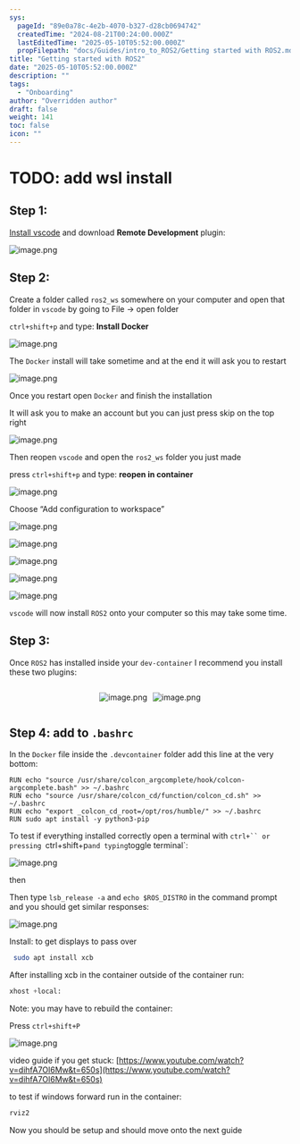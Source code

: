 ```yaml
---
sys:
  pageId: "89e0a78c-4e2b-4070-b327-d28cb0694742"
  createdTime: "2024-08-21T00:24:00.000Z"
  lastEditedTime: "2025-05-10T05:52:00.000Z"
  propFilepath: "docs/Guides/intro_to_ROS2/Getting started with ROS2.md"
title: "Getting started with ROS2"
date: "2025-05-10T05:52:00.000Z"
description: ""
tags:
  - "Onboarding"
author: "Overridden author"
draft: false
weight: 141
toc: false
icon: ""
---
```


# TODO: add wsl install

## Step 1:

[Install vscode](https://code.visualstudio.com/download) and download **Remote Development** plugin:

![image.png](https://prod-files-secure.s3.us-west-2.amazonaws.com/d518164a-d88e-44d1-a4ee-3adb3bd8bce0/efb52993-1881-4a40-b95e-6f020334f022/image.png?X-Amz-Algorithm=AWS4-HMAC-SHA256&X-Amz-Content-Sha256=UNSIGNED-PAYLOAD&X-Amz-Credential=ASIAZI2LB466YLDF5DTX%2F20250525%2Fus-west-2%2Fs3%2Faws4_request&X-Amz-Date=20250525T160855Z&X-Amz-Expires=3600&X-Amz-Security-Token=IQoJb3JpZ2luX2VjEGgaCXVzLXdlc3QtMiJHMEUCIQCUcCKezoHga37x5zeKpaDer1EKHPk7E%2FxaspnRhHBObgIgBEaG%2FTWtK8QLNFMEb%2BPY3WFzqKH1a89knImc7km%2Byo0q%2FwMIMRAAGgw2Mzc0MjMxODM4MDUiDMImF95WjHPEmIH%2BLircA3Wm%2BYKBlcCc%2FTVfVRxLI6HEpvLQUZTxz8x0Gb0ZLmYHzVnKmNbY4PSEV%2F5N01Myw7Z%2BoZfPr3%2FfG7HajdpEFxUprpIDFPrP9wvI3d2AALoX9fOG0Fl06zX99AK2%2BCkpvqWLJMDF%2BOa2Acsl6c48edXFBBOQc2Kmn3JW09pg%2FYnTtGAXTIrf7cSuhxtMvBFt9duaKLZiEXUSv8vEpyy8fJwHcJQMRGTNFvRiWvYBPmtCrY8IcldxCPijiF3sNrETdzgpFCbTK89kpfnCMkewTpG3tny179Qz%2B%2FH73kWvWATD5NdTyNP3LKCWdeJEijIwwPzuHkCBOwXf8S39agRblm1XZ%2FqVO2xF2u3W7y1vnsN0gpNA%2F3rUlI5WrFxAho%2BsUZwhLyQ6Ufns3plgiSA1b87k4EOt1L9Lb0Bw%2FgPgDyy45airCPXWsLuFhOdpTMPbn3gDDZN2CUBxntTpMFYNmLw4eh66NXEgyjhpYsePD7jioccCaxpLYkguS3TCVQi79cnqYqAzKIzn%2FU9wuPSkTehp70vAnxfG7DcubbaVd%2Fnk7N2qh%2B7d0gx%2F4o5Y3yz7PX%2Flbtyd60JIqSp1%2BL94tPF9h7Z%2Bga%2FHpu4U9cn%2BmWpKj1qLEGrcFBaQbifgMKr%2FzMEGOqUBFm%2FkZO5%2BaJCV8NCuL5iVqz4CP%2BSgVacsDNcCyTum4f2nvdGaGcVm%2BX6TKIeLGSJOLEgIwfhskgOtob0xxv2cGsg8pZfuVx48mOoNbB6Y7nLt7gyYF0KOiGEU%2B1O2%2B8vqYazRrTGGOfKloXn2aHuIgbu%2FRvtu6nMBfvF6rMmR8xnicObbIo%2F9N93kh00CJAvmVD7duq6HY3uZ1S6x3pkknaWpy6G0&X-Amz-Signature=e6a3e2946a02e83f6ebfa24a9871612667a8b023e5cb7514541827ef9118b253&X-Amz-SignedHeaders=host&x-id=GetObject)

## Step 2:

Create a folder called `ros2_ws` somewhere on your computer and open that folder in `vscode` by going to File → open folder 

`ctrl+shift+p` and type: **Install Docker**

![image.png](https://prod-files-secure.s3.us-west-2.amazonaws.com/d518164a-d88e-44d1-a4ee-3adb3bd8bce0/2269dc0e-1cd5-47ff-bceb-c04ad9b2eab0/image.png?X-Amz-Algorithm=AWS4-HMAC-SHA256&X-Amz-Content-Sha256=UNSIGNED-PAYLOAD&X-Amz-Credential=ASIAZI2LB466YLDF5DTX%2F20250525%2Fus-west-2%2Fs3%2Faws4_request&X-Amz-Date=20250525T160855Z&X-Amz-Expires=3600&X-Amz-Security-Token=IQoJb3JpZ2luX2VjEGgaCXVzLXdlc3QtMiJHMEUCIQCUcCKezoHga37x5zeKpaDer1EKHPk7E%2FxaspnRhHBObgIgBEaG%2FTWtK8QLNFMEb%2BPY3WFzqKH1a89knImc7km%2Byo0q%2FwMIMRAAGgw2Mzc0MjMxODM4MDUiDMImF95WjHPEmIH%2BLircA3Wm%2BYKBlcCc%2FTVfVRxLI6HEpvLQUZTxz8x0Gb0ZLmYHzVnKmNbY4PSEV%2F5N01Myw7Z%2BoZfPr3%2FfG7HajdpEFxUprpIDFPrP9wvI3d2AALoX9fOG0Fl06zX99AK2%2BCkpvqWLJMDF%2BOa2Acsl6c48edXFBBOQc2Kmn3JW09pg%2FYnTtGAXTIrf7cSuhxtMvBFt9duaKLZiEXUSv8vEpyy8fJwHcJQMRGTNFvRiWvYBPmtCrY8IcldxCPijiF3sNrETdzgpFCbTK89kpfnCMkewTpG3tny179Qz%2B%2FH73kWvWATD5NdTyNP3LKCWdeJEijIwwPzuHkCBOwXf8S39agRblm1XZ%2FqVO2xF2u3W7y1vnsN0gpNA%2F3rUlI5WrFxAho%2BsUZwhLyQ6Ufns3plgiSA1b87k4EOt1L9Lb0Bw%2FgPgDyy45airCPXWsLuFhOdpTMPbn3gDDZN2CUBxntTpMFYNmLw4eh66NXEgyjhpYsePD7jioccCaxpLYkguS3TCVQi79cnqYqAzKIzn%2FU9wuPSkTehp70vAnxfG7DcubbaVd%2Fnk7N2qh%2B7d0gx%2F4o5Y3yz7PX%2Flbtyd60JIqSp1%2BL94tPF9h7Z%2Bga%2FHpu4U9cn%2BmWpKj1qLEGrcFBaQbifgMKr%2FzMEGOqUBFm%2FkZO5%2BaJCV8NCuL5iVqz4CP%2BSgVacsDNcCyTum4f2nvdGaGcVm%2BX6TKIeLGSJOLEgIwfhskgOtob0xxv2cGsg8pZfuVx48mOoNbB6Y7nLt7gyYF0KOiGEU%2B1O2%2B8vqYazRrTGGOfKloXn2aHuIgbu%2FRvtu6nMBfvF6rMmR8xnicObbIo%2F9N93kh00CJAvmVD7duq6HY3uZ1S6x3pkknaWpy6G0&X-Amz-Signature=2d20dda9f499224f8ed00e1033c475f3343e430f41dce74503d11ee534b41da3&X-Amz-SignedHeaders=host&x-id=GetObject)

The `Docker` install will take sometime and at the end it will ask you to restart

![image.png](https://prod-files-secure.s3.us-west-2.amazonaws.com/d518164a-d88e-44d1-a4ee-3adb3bd8bce0/ed233f78-be33-4b1f-b89c-9c346c0e961e/image.png?X-Amz-Algorithm=AWS4-HMAC-SHA256&X-Amz-Content-Sha256=UNSIGNED-PAYLOAD&X-Amz-Credential=ASIAZI2LB466YLDF5DTX%2F20250525%2Fus-west-2%2Fs3%2Faws4_request&X-Amz-Date=20250525T160855Z&X-Amz-Expires=3600&X-Amz-Security-Token=IQoJb3JpZ2luX2VjEGgaCXVzLXdlc3QtMiJHMEUCIQCUcCKezoHga37x5zeKpaDer1EKHPk7E%2FxaspnRhHBObgIgBEaG%2FTWtK8QLNFMEb%2BPY3WFzqKH1a89knImc7km%2Byo0q%2FwMIMRAAGgw2Mzc0MjMxODM4MDUiDMImF95WjHPEmIH%2BLircA3Wm%2BYKBlcCc%2FTVfVRxLI6HEpvLQUZTxz8x0Gb0ZLmYHzVnKmNbY4PSEV%2F5N01Myw7Z%2BoZfPr3%2FfG7HajdpEFxUprpIDFPrP9wvI3d2AALoX9fOG0Fl06zX99AK2%2BCkpvqWLJMDF%2BOa2Acsl6c48edXFBBOQc2Kmn3JW09pg%2FYnTtGAXTIrf7cSuhxtMvBFt9duaKLZiEXUSv8vEpyy8fJwHcJQMRGTNFvRiWvYBPmtCrY8IcldxCPijiF3sNrETdzgpFCbTK89kpfnCMkewTpG3tny179Qz%2B%2FH73kWvWATD5NdTyNP3LKCWdeJEijIwwPzuHkCBOwXf8S39agRblm1XZ%2FqVO2xF2u3W7y1vnsN0gpNA%2F3rUlI5WrFxAho%2BsUZwhLyQ6Ufns3plgiSA1b87k4EOt1L9Lb0Bw%2FgPgDyy45airCPXWsLuFhOdpTMPbn3gDDZN2CUBxntTpMFYNmLw4eh66NXEgyjhpYsePD7jioccCaxpLYkguS3TCVQi79cnqYqAzKIzn%2FU9wuPSkTehp70vAnxfG7DcubbaVd%2Fnk7N2qh%2B7d0gx%2F4o5Y3yz7PX%2Flbtyd60JIqSp1%2BL94tPF9h7Z%2Bga%2FHpu4U9cn%2BmWpKj1qLEGrcFBaQbifgMKr%2FzMEGOqUBFm%2FkZO5%2BaJCV8NCuL5iVqz4CP%2BSgVacsDNcCyTum4f2nvdGaGcVm%2BX6TKIeLGSJOLEgIwfhskgOtob0xxv2cGsg8pZfuVx48mOoNbB6Y7nLt7gyYF0KOiGEU%2B1O2%2B8vqYazRrTGGOfKloXn2aHuIgbu%2FRvtu6nMBfvF6rMmR8xnicObbIo%2F9N93kh00CJAvmVD7duq6HY3uZ1S6x3pkknaWpy6G0&X-Amz-Signature=02511793c5ecf2eaf8df2910aeea0c2d5ccb36c1a4e5c1dfd047d9ab305d81c7&X-Amz-SignedHeaders=host&x-id=GetObject)

Once you restart open `Docker` and finish the installation

It will ask you to make an account but you can just press skip on the top right

![image.png](https://prod-files-secure.s3.us-west-2.amazonaws.com/d518164a-d88e-44d1-a4ee-3adb3bd8bce0/21010ad9-1659-4fd9-9f59-9932a09b2a3d/image.png?X-Amz-Algorithm=AWS4-HMAC-SHA256&X-Amz-Content-Sha256=UNSIGNED-PAYLOAD&X-Amz-Credential=ASIAZI2LB466YLDF5DTX%2F20250525%2Fus-west-2%2Fs3%2Faws4_request&X-Amz-Date=20250525T160855Z&X-Amz-Expires=3600&X-Amz-Security-Token=IQoJb3JpZ2luX2VjEGgaCXVzLXdlc3QtMiJHMEUCIQCUcCKezoHga37x5zeKpaDer1EKHPk7E%2FxaspnRhHBObgIgBEaG%2FTWtK8QLNFMEb%2BPY3WFzqKH1a89knImc7km%2Byo0q%2FwMIMRAAGgw2Mzc0MjMxODM4MDUiDMImF95WjHPEmIH%2BLircA3Wm%2BYKBlcCc%2FTVfVRxLI6HEpvLQUZTxz8x0Gb0ZLmYHzVnKmNbY4PSEV%2F5N01Myw7Z%2BoZfPr3%2FfG7HajdpEFxUprpIDFPrP9wvI3d2AALoX9fOG0Fl06zX99AK2%2BCkpvqWLJMDF%2BOa2Acsl6c48edXFBBOQc2Kmn3JW09pg%2FYnTtGAXTIrf7cSuhxtMvBFt9duaKLZiEXUSv8vEpyy8fJwHcJQMRGTNFvRiWvYBPmtCrY8IcldxCPijiF3sNrETdzgpFCbTK89kpfnCMkewTpG3tny179Qz%2B%2FH73kWvWATD5NdTyNP3LKCWdeJEijIwwPzuHkCBOwXf8S39agRblm1XZ%2FqVO2xF2u3W7y1vnsN0gpNA%2F3rUlI5WrFxAho%2BsUZwhLyQ6Ufns3plgiSA1b87k4EOt1L9Lb0Bw%2FgPgDyy45airCPXWsLuFhOdpTMPbn3gDDZN2CUBxntTpMFYNmLw4eh66NXEgyjhpYsePD7jioccCaxpLYkguS3TCVQi79cnqYqAzKIzn%2FU9wuPSkTehp70vAnxfG7DcubbaVd%2Fnk7N2qh%2B7d0gx%2F4o5Y3yz7PX%2Flbtyd60JIqSp1%2BL94tPF9h7Z%2Bga%2FHpu4U9cn%2BmWpKj1qLEGrcFBaQbifgMKr%2FzMEGOqUBFm%2FkZO5%2BaJCV8NCuL5iVqz4CP%2BSgVacsDNcCyTum4f2nvdGaGcVm%2BX6TKIeLGSJOLEgIwfhskgOtob0xxv2cGsg8pZfuVx48mOoNbB6Y7nLt7gyYF0KOiGEU%2B1O2%2B8vqYazRrTGGOfKloXn2aHuIgbu%2FRvtu6nMBfvF6rMmR8xnicObbIo%2F9N93kh00CJAvmVD7duq6HY3uZ1S6x3pkknaWpy6G0&X-Amz-Signature=70e018fba41e4a45a4580f46d44220ca5d43c99a7b11212e5d4787e301bb0c61&X-Amz-SignedHeaders=host&x-id=GetObject)

Then reopen `vscode` and open the `ros2_ws` folder you just made

press `ctrl+shift+p` and type: **reopen in container**

![image.png](https://prod-files-secure.s3.us-west-2.amazonaws.com/d518164a-d88e-44d1-a4ee-3adb3bd8bce0/4e93b8c2-41ad-488c-8095-c74205196118/image.png?X-Amz-Algorithm=AWS4-HMAC-SHA256&X-Amz-Content-Sha256=UNSIGNED-PAYLOAD&X-Amz-Credential=ASIAZI2LB466YLDF5DTX%2F20250525%2Fus-west-2%2Fs3%2Faws4_request&X-Amz-Date=20250525T160855Z&X-Amz-Expires=3600&X-Amz-Security-Token=IQoJb3JpZ2luX2VjEGgaCXVzLXdlc3QtMiJHMEUCIQCUcCKezoHga37x5zeKpaDer1EKHPk7E%2FxaspnRhHBObgIgBEaG%2FTWtK8QLNFMEb%2BPY3WFzqKH1a89knImc7km%2Byo0q%2FwMIMRAAGgw2Mzc0MjMxODM4MDUiDMImF95WjHPEmIH%2BLircA3Wm%2BYKBlcCc%2FTVfVRxLI6HEpvLQUZTxz8x0Gb0ZLmYHzVnKmNbY4PSEV%2F5N01Myw7Z%2BoZfPr3%2FfG7HajdpEFxUprpIDFPrP9wvI3d2AALoX9fOG0Fl06zX99AK2%2BCkpvqWLJMDF%2BOa2Acsl6c48edXFBBOQc2Kmn3JW09pg%2FYnTtGAXTIrf7cSuhxtMvBFt9duaKLZiEXUSv8vEpyy8fJwHcJQMRGTNFvRiWvYBPmtCrY8IcldxCPijiF3sNrETdzgpFCbTK89kpfnCMkewTpG3tny179Qz%2B%2FH73kWvWATD5NdTyNP3LKCWdeJEijIwwPzuHkCBOwXf8S39agRblm1XZ%2FqVO2xF2u3W7y1vnsN0gpNA%2F3rUlI5WrFxAho%2BsUZwhLyQ6Ufns3plgiSA1b87k4EOt1L9Lb0Bw%2FgPgDyy45airCPXWsLuFhOdpTMPbn3gDDZN2CUBxntTpMFYNmLw4eh66NXEgyjhpYsePD7jioccCaxpLYkguS3TCVQi79cnqYqAzKIzn%2FU9wuPSkTehp70vAnxfG7DcubbaVd%2Fnk7N2qh%2B7d0gx%2F4o5Y3yz7PX%2Flbtyd60JIqSp1%2BL94tPF9h7Z%2Bga%2FHpu4U9cn%2BmWpKj1qLEGrcFBaQbifgMKr%2FzMEGOqUBFm%2FkZO5%2BaJCV8NCuL5iVqz4CP%2BSgVacsDNcCyTum4f2nvdGaGcVm%2BX6TKIeLGSJOLEgIwfhskgOtob0xxv2cGsg8pZfuVx48mOoNbB6Y7nLt7gyYF0KOiGEU%2B1O2%2B8vqYazRrTGGOfKloXn2aHuIgbu%2FRvtu6nMBfvF6rMmR8xnicObbIo%2F9N93kh00CJAvmVD7duq6HY3uZ1S6x3pkknaWpy6G0&X-Amz-Signature=cb198e80c831414d5f92b1e336d19296da14cb1631ee72531254f82ba7151d12&X-Amz-SignedHeaders=host&x-id=GetObject)

Choose “Add configuration to workspace”

![image.png](https://prod-files-secure.s3.us-west-2.amazonaws.com/d518164a-d88e-44d1-a4ee-3adb3bd8bce0/9560b282-5060-4989-ba37-97e7b2c22476/image.png?X-Amz-Algorithm=AWS4-HMAC-SHA256&X-Amz-Content-Sha256=UNSIGNED-PAYLOAD&X-Amz-Credential=ASIAZI2LB466YLDF5DTX%2F20250525%2Fus-west-2%2Fs3%2Faws4_request&X-Amz-Date=20250525T160855Z&X-Amz-Expires=3600&X-Amz-Security-Token=IQoJb3JpZ2luX2VjEGgaCXVzLXdlc3QtMiJHMEUCIQCUcCKezoHga37x5zeKpaDer1EKHPk7E%2FxaspnRhHBObgIgBEaG%2FTWtK8QLNFMEb%2BPY3WFzqKH1a89knImc7km%2Byo0q%2FwMIMRAAGgw2Mzc0MjMxODM4MDUiDMImF95WjHPEmIH%2BLircA3Wm%2BYKBlcCc%2FTVfVRxLI6HEpvLQUZTxz8x0Gb0ZLmYHzVnKmNbY4PSEV%2F5N01Myw7Z%2BoZfPr3%2FfG7HajdpEFxUprpIDFPrP9wvI3d2AALoX9fOG0Fl06zX99AK2%2BCkpvqWLJMDF%2BOa2Acsl6c48edXFBBOQc2Kmn3JW09pg%2FYnTtGAXTIrf7cSuhxtMvBFt9duaKLZiEXUSv8vEpyy8fJwHcJQMRGTNFvRiWvYBPmtCrY8IcldxCPijiF3sNrETdzgpFCbTK89kpfnCMkewTpG3tny179Qz%2B%2FH73kWvWATD5NdTyNP3LKCWdeJEijIwwPzuHkCBOwXf8S39agRblm1XZ%2FqVO2xF2u3W7y1vnsN0gpNA%2F3rUlI5WrFxAho%2BsUZwhLyQ6Ufns3plgiSA1b87k4EOt1L9Lb0Bw%2FgPgDyy45airCPXWsLuFhOdpTMPbn3gDDZN2CUBxntTpMFYNmLw4eh66NXEgyjhpYsePD7jioccCaxpLYkguS3TCVQi79cnqYqAzKIzn%2FU9wuPSkTehp70vAnxfG7DcubbaVd%2Fnk7N2qh%2B7d0gx%2F4o5Y3yz7PX%2Flbtyd60JIqSp1%2BL94tPF9h7Z%2Bga%2FHpu4U9cn%2BmWpKj1qLEGrcFBaQbifgMKr%2FzMEGOqUBFm%2FkZO5%2BaJCV8NCuL5iVqz4CP%2BSgVacsDNcCyTum4f2nvdGaGcVm%2BX6TKIeLGSJOLEgIwfhskgOtob0xxv2cGsg8pZfuVx48mOoNbB6Y7nLt7gyYF0KOiGEU%2B1O2%2B8vqYazRrTGGOfKloXn2aHuIgbu%2FRvtu6nMBfvF6rMmR8xnicObbIo%2F9N93kh00CJAvmVD7duq6HY3uZ1S6x3pkknaWpy6G0&X-Amz-Signature=a264f49d61077c1f4a396bef2ad5b32d7a801c7378921582b504a8f6d1a6588c&X-Amz-SignedHeaders=host&x-id=GetObject)

![image.png](https://prod-files-secure.s3.us-west-2.amazonaws.com/d518164a-d88e-44d1-a4ee-3adb3bd8bce0/2ee63f81-886b-48e8-a553-dc6e5eac99e4/image.png?X-Amz-Algorithm=AWS4-HMAC-SHA256&X-Amz-Content-Sha256=UNSIGNED-PAYLOAD&X-Amz-Credential=ASIAZI2LB466YLDF5DTX%2F20250525%2Fus-west-2%2Fs3%2Faws4_request&X-Amz-Date=20250525T160855Z&X-Amz-Expires=3600&X-Amz-Security-Token=IQoJb3JpZ2luX2VjEGgaCXVzLXdlc3QtMiJHMEUCIQCUcCKezoHga37x5zeKpaDer1EKHPk7E%2FxaspnRhHBObgIgBEaG%2FTWtK8QLNFMEb%2BPY3WFzqKH1a89knImc7km%2Byo0q%2FwMIMRAAGgw2Mzc0MjMxODM4MDUiDMImF95WjHPEmIH%2BLircA3Wm%2BYKBlcCc%2FTVfVRxLI6HEpvLQUZTxz8x0Gb0ZLmYHzVnKmNbY4PSEV%2F5N01Myw7Z%2BoZfPr3%2FfG7HajdpEFxUprpIDFPrP9wvI3d2AALoX9fOG0Fl06zX99AK2%2BCkpvqWLJMDF%2BOa2Acsl6c48edXFBBOQc2Kmn3JW09pg%2FYnTtGAXTIrf7cSuhxtMvBFt9duaKLZiEXUSv8vEpyy8fJwHcJQMRGTNFvRiWvYBPmtCrY8IcldxCPijiF3sNrETdzgpFCbTK89kpfnCMkewTpG3tny179Qz%2B%2FH73kWvWATD5NdTyNP3LKCWdeJEijIwwPzuHkCBOwXf8S39agRblm1XZ%2FqVO2xF2u3W7y1vnsN0gpNA%2F3rUlI5WrFxAho%2BsUZwhLyQ6Ufns3plgiSA1b87k4EOt1L9Lb0Bw%2FgPgDyy45airCPXWsLuFhOdpTMPbn3gDDZN2CUBxntTpMFYNmLw4eh66NXEgyjhpYsePD7jioccCaxpLYkguS3TCVQi79cnqYqAzKIzn%2FU9wuPSkTehp70vAnxfG7DcubbaVd%2Fnk7N2qh%2B7d0gx%2F4o5Y3yz7PX%2Flbtyd60JIqSp1%2BL94tPF9h7Z%2Bga%2FHpu4U9cn%2BmWpKj1qLEGrcFBaQbifgMKr%2FzMEGOqUBFm%2FkZO5%2BaJCV8NCuL5iVqz4CP%2BSgVacsDNcCyTum4f2nvdGaGcVm%2BX6TKIeLGSJOLEgIwfhskgOtob0xxv2cGsg8pZfuVx48mOoNbB6Y7nLt7gyYF0KOiGEU%2B1O2%2B8vqYazRrTGGOfKloXn2aHuIgbu%2FRvtu6nMBfvF6rMmR8xnicObbIo%2F9N93kh00CJAvmVD7duq6HY3uZ1S6x3pkknaWpy6G0&X-Amz-Signature=bcfd6b8dfd9eb3a3986849355d172c3f7ca010f18dd1edf348e726b2e1fdaf68&X-Amz-SignedHeaders=host&x-id=GetObject)

![image.png](https://prod-files-secure.s3.us-west-2.amazonaws.com/d518164a-d88e-44d1-a4ee-3adb3bd8bce0/ae1580b2-b048-407e-aed9-b584224a7a04/image.png?X-Amz-Algorithm=AWS4-HMAC-SHA256&X-Amz-Content-Sha256=UNSIGNED-PAYLOAD&X-Amz-Credential=ASIAZI2LB466YLDF5DTX%2F20250525%2Fus-west-2%2Fs3%2Faws4_request&X-Amz-Date=20250525T160855Z&X-Amz-Expires=3600&X-Amz-Security-Token=IQoJb3JpZ2luX2VjEGgaCXVzLXdlc3QtMiJHMEUCIQCUcCKezoHga37x5zeKpaDer1EKHPk7E%2FxaspnRhHBObgIgBEaG%2FTWtK8QLNFMEb%2BPY3WFzqKH1a89knImc7km%2Byo0q%2FwMIMRAAGgw2Mzc0MjMxODM4MDUiDMImF95WjHPEmIH%2BLircA3Wm%2BYKBlcCc%2FTVfVRxLI6HEpvLQUZTxz8x0Gb0ZLmYHzVnKmNbY4PSEV%2F5N01Myw7Z%2BoZfPr3%2FfG7HajdpEFxUprpIDFPrP9wvI3d2AALoX9fOG0Fl06zX99AK2%2BCkpvqWLJMDF%2BOa2Acsl6c48edXFBBOQc2Kmn3JW09pg%2FYnTtGAXTIrf7cSuhxtMvBFt9duaKLZiEXUSv8vEpyy8fJwHcJQMRGTNFvRiWvYBPmtCrY8IcldxCPijiF3sNrETdzgpFCbTK89kpfnCMkewTpG3tny179Qz%2B%2FH73kWvWATD5NdTyNP3LKCWdeJEijIwwPzuHkCBOwXf8S39agRblm1XZ%2FqVO2xF2u3W7y1vnsN0gpNA%2F3rUlI5WrFxAho%2BsUZwhLyQ6Ufns3plgiSA1b87k4EOt1L9Lb0Bw%2FgPgDyy45airCPXWsLuFhOdpTMPbn3gDDZN2CUBxntTpMFYNmLw4eh66NXEgyjhpYsePD7jioccCaxpLYkguS3TCVQi79cnqYqAzKIzn%2FU9wuPSkTehp70vAnxfG7DcubbaVd%2Fnk7N2qh%2B7d0gx%2F4o5Y3yz7PX%2Flbtyd60JIqSp1%2BL94tPF9h7Z%2Bga%2FHpu4U9cn%2BmWpKj1qLEGrcFBaQbifgMKr%2FzMEGOqUBFm%2FkZO5%2BaJCV8NCuL5iVqz4CP%2BSgVacsDNcCyTum4f2nvdGaGcVm%2BX6TKIeLGSJOLEgIwfhskgOtob0xxv2cGsg8pZfuVx48mOoNbB6Y7nLt7gyYF0KOiGEU%2B1O2%2B8vqYazRrTGGOfKloXn2aHuIgbu%2FRvtu6nMBfvF6rMmR8xnicObbIo%2F9N93kh00CJAvmVD7duq6HY3uZ1S6x3pkknaWpy6G0&X-Amz-Signature=ba5c09b992619dc35cd46e6c82f25f51507b923e6d145e788f97427dd1134aa8&X-Amz-SignedHeaders=host&x-id=GetObject)

![image.png](https://prod-files-secure.s3.us-west-2.amazonaws.com/d518164a-d88e-44d1-a4ee-3adb3bd8bce0/53255b28-f75e-430f-b9e3-c0ac8577e42b/image.png?X-Amz-Algorithm=AWS4-HMAC-SHA256&X-Amz-Content-Sha256=UNSIGNED-PAYLOAD&X-Amz-Credential=ASIAZI2LB466YLDF5DTX%2F20250525%2Fus-west-2%2Fs3%2Faws4_request&X-Amz-Date=20250525T160855Z&X-Amz-Expires=3600&X-Amz-Security-Token=IQoJb3JpZ2luX2VjEGgaCXVzLXdlc3QtMiJHMEUCIQCUcCKezoHga37x5zeKpaDer1EKHPk7E%2FxaspnRhHBObgIgBEaG%2FTWtK8QLNFMEb%2BPY3WFzqKH1a89knImc7km%2Byo0q%2FwMIMRAAGgw2Mzc0MjMxODM4MDUiDMImF95WjHPEmIH%2BLircA3Wm%2BYKBlcCc%2FTVfVRxLI6HEpvLQUZTxz8x0Gb0ZLmYHzVnKmNbY4PSEV%2F5N01Myw7Z%2BoZfPr3%2FfG7HajdpEFxUprpIDFPrP9wvI3d2AALoX9fOG0Fl06zX99AK2%2BCkpvqWLJMDF%2BOa2Acsl6c48edXFBBOQc2Kmn3JW09pg%2FYnTtGAXTIrf7cSuhxtMvBFt9duaKLZiEXUSv8vEpyy8fJwHcJQMRGTNFvRiWvYBPmtCrY8IcldxCPijiF3sNrETdzgpFCbTK89kpfnCMkewTpG3tny179Qz%2B%2FH73kWvWATD5NdTyNP3LKCWdeJEijIwwPzuHkCBOwXf8S39agRblm1XZ%2FqVO2xF2u3W7y1vnsN0gpNA%2F3rUlI5WrFxAho%2BsUZwhLyQ6Ufns3plgiSA1b87k4EOt1L9Lb0Bw%2FgPgDyy45airCPXWsLuFhOdpTMPbn3gDDZN2CUBxntTpMFYNmLw4eh66NXEgyjhpYsePD7jioccCaxpLYkguS3TCVQi79cnqYqAzKIzn%2FU9wuPSkTehp70vAnxfG7DcubbaVd%2Fnk7N2qh%2B7d0gx%2F4o5Y3yz7PX%2Flbtyd60JIqSp1%2BL94tPF9h7Z%2Bga%2FHpu4U9cn%2BmWpKj1qLEGrcFBaQbifgMKr%2FzMEGOqUBFm%2FkZO5%2BaJCV8NCuL5iVqz4CP%2BSgVacsDNcCyTum4f2nvdGaGcVm%2BX6TKIeLGSJOLEgIwfhskgOtob0xxv2cGsg8pZfuVx48mOoNbB6Y7nLt7gyYF0KOiGEU%2B1O2%2B8vqYazRrTGGOfKloXn2aHuIgbu%2FRvtu6nMBfvF6rMmR8xnicObbIo%2F9N93kh00CJAvmVD7duq6HY3uZ1S6x3pkknaWpy6G0&X-Amz-Signature=5c06b8e3f5b0ee86c90fd6e0ab7fca191ef0a1d489f373c74eec5a95ab48ba1d&X-Amz-SignedHeaders=host&x-id=GetObject)

![image.png](https://prod-files-secure.s3.us-west-2.amazonaws.com/d518164a-d88e-44d1-a4ee-3adb3bd8bce0/7c562767-5af9-4ffb-97d1-327bcdf4ee00/image.png?X-Amz-Algorithm=AWS4-HMAC-SHA256&X-Amz-Content-Sha256=UNSIGNED-PAYLOAD&X-Amz-Credential=ASIAZI2LB466YLDF5DTX%2F20250525%2Fus-west-2%2Fs3%2Faws4_request&X-Amz-Date=20250525T160855Z&X-Amz-Expires=3600&X-Amz-Security-Token=IQoJb3JpZ2luX2VjEGgaCXVzLXdlc3QtMiJHMEUCIQCUcCKezoHga37x5zeKpaDer1EKHPk7E%2FxaspnRhHBObgIgBEaG%2FTWtK8QLNFMEb%2BPY3WFzqKH1a89knImc7km%2Byo0q%2FwMIMRAAGgw2Mzc0MjMxODM4MDUiDMImF95WjHPEmIH%2BLircA3Wm%2BYKBlcCc%2FTVfVRxLI6HEpvLQUZTxz8x0Gb0ZLmYHzVnKmNbY4PSEV%2F5N01Myw7Z%2BoZfPr3%2FfG7HajdpEFxUprpIDFPrP9wvI3d2AALoX9fOG0Fl06zX99AK2%2BCkpvqWLJMDF%2BOa2Acsl6c48edXFBBOQc2Kmn3JW09pg%2FYnTtGAXTIrf7cSuhxtMvBFt9duaKLZiEXUSv8vEpyy8fJwHcJQMRGTNFvRiWvYBPmtCrY8IcldxCPijiF3sNrETdzgpFCbTK89kpfnCMkewTpG3tny179Qz%2B%2FH73kWvWATD5NdTyNP3LKCWdeJEijIwwPzuHkCBOwXf8S39agRblm1XZ%2FqVO2xF2u3W7y1vnsN0gpNA%2F3rUlI5WrFxAho%2BsUZwhLyQ6Ufns3plgiSA1b87k4EOt1L9Lb0Bw%2FgPgDyy45airCPXWsLuFhOdpTMPbn3gDDZN2CUBxntTpMFYNmLw4eh66NXEgyjhpYsePD7jioccCaxpLYkguS3TCVQi79cnqYqAzKIzn%2FU9wuPSkTehp70vAnxfG7DcubbaVd%2Fnk7N2qh%2B7d0gx%2F4o5Y3yz7PX%2Flbtyd60JIqSp1%2BL94tPF9h7Z%2Bga%2FHpu4U9cn%2BmWpKj1qLEGrcFBaQbifgMKr%2FzMEGOqUBFm%2FkZO5%2BaJCV8NCuL5iVqz4CP%2BSgVacsDNcCyTum4f2nvdGaGcVm%2BX6TKIeLGSJOLEgIwfhskgOtob0xxv2cGsg8pZfuVx48mOoNbB6Y7nLt7gyYF0KOiGEU%2B1O2%2B8vqYazRrTGGOfKloXn2aHuIgbu%2FRvtu6nMBfvF6rMmR8xnicObbIo%2F9N93kh00CJAvmVD7duq6HY3uZ1S6x3pkknaWpy6G0&X-Amz-Signature=c8d6777066d5f3edadee8c04e240d2d69932d28ae79fb809e1525e317ff407d7&X-Amz-SignedHeaders=host&x-id=GetObject)

`vscode` will now install `ROS2` onto your computer so this may take some time.

## Step 3:

Once `ROS2` has installed inside your `dev-container` I recommend you install these two plugins:

<div style="display: flex;flex-direction: row; column-gap:10px; max-width: 630px;justify-content: center;">
<div>

![image.png](https://prod-files-secure.s3.us-west-2.amazonaws.com/d518164a-d88e-44d1-a4ee-3adb3bd8bce0/3fc3d550-5a54-4ba1-ba6b-faa01cdb7369/image.png?X-Amz-Algorithm=AWS4-HMAC-SHA256&X-Amz-Content-Sha256=UNSIGNED-PAYLOAD&X-Amz-Credential=ASIAZI2LB4667EUJJXU6%2F20250525%2Fus-west-2%2Fs3%2Faws4_request&X-Amz-Date=20250525T160859Z&X-Amz-Expires=3600&X-Amz-Security-Token=IQoJb3JpZ2luX2VjEGgaCXVzLXdlc3QtMiJGMEQCIGe7F7JOzJa4BvadYJ6XscuOU26AxsiW9oweJn5MhhE%2BAiA0YnTmYtVrVr0z4pB%2Ff%2BnU2Fs8MGfPsfJeCf6gf1bPvSr%2FAwgxEAAaDDYzNzQyMzE4MzgwNSIMFMrZvtlUk1elkgcBKtwDsxP4QMEG1OGLQPj5ZkrOi0V%2FN0b%2BrXeBxLqnnXBgVFpImrJ0Kr0lZM9V3LzE%2BzBDspDlbVINH4n6niV9dbaHao%2FQIwKzU8%2FbLS3db7GDEgw7T7%2FVzq8Y7i2ekg15xSy2%2FkXmgYtyqDU1MsFokZl99pJ8WUhAUF1b%2FpO%2BREL13B0bdGOAXGRePKsuRQ5WDNflu5NReWoyJ8tOJorCloOdlfrhIL2t41fOQ08UZylGWeFa70cqfJ6HUNvo5OfZs8Kv88wa3mvzLjr1JSeOtXZl8OZHYYtli7Dvd0I50ml1xr2t1pR9I%2Fvjh3Zq%2FcDSLwNjZDygr96HDFAMhKq3YC43c3foLXloab6mh%2FHzMax4Po0v3rNAUI4M1b3ByWnMMt0BS2VNtMx6LjkieJSTiQZYmM7taqCz6N2wpAWHuH%2BRN37izw%2BQwuOrQIll0MZXza%2BN9mQ6megJyBsD9LtSLPlxBfrYHfbE8p8rDV3pDcm73667RrIJj%2BltO2b5MAYcRc4N01v9cbazxUO0mXIK842Rli8W1TfFN81h3EIGdcTRZQljYAtrU6TtDKuTQ9KvPVQ7UBVADYE73UdrS%2BYuNjlAOS7OLY93i%2BnwqX%2BVbD1nG5DUToSvx%2FOvfawJ0BMwhf%2FMwQY6pgFKSiZ5EgtUvcJ0LbJVKcXvqnzblDLQ6Pn9jiZNYLnEYbdLL2N0Klq%2F9YgggsD%2B8epCD37tNBs9Wi9R1w0XfEWODjnv24AC%2BzKLjcuBnNPHeL%2FTi6ngFb288wXo82U9Vqlb97VcP5J9Ljx6EOY5f4hNIP55pH7xvdaO95bAxu3X8dIE%2FTcNJOiIUD4qVkmgd%2F8LFuPhF9LqwEOZ0T7jr1e%2B0VqamUv%2B&X-Amz-Signature=cb6b7d12897f285187da22892fbcfcaf4f9c4f0f44659ef219356d74743192bd&X-Amz-SignedHeaders=host&x-id=GetObject)

</div>
<div>

![image.png](https://prod-files-secure.s3.us-west-2.amazonaws.com/d518164a-d88e-44d1-a4ee-3adb3bd8bce0/d994cc66-13c2-4093-a5a3-f84cf4601a82/image.png?X-Amz-Algorithm=AWS4-HMAC-SHA256&X-Amz-Content-Sha256=UNSIGNED-PAYLOAD&X-Amz-Credential=ASIAZI2LB466XBRR7YEI%2F20250525%2Fus-west-2%2Fs3%2Faws4_request&X-Amz-Date=20250525T160859Z&X-Amz-Expires=3600&X-Amz-Security-Token=IQoJb3JpZ2luX2VjEGgaCXVzLXdlc3QtMiJHMEUCIDdJqzwVRG5xZ8eX2UuC0UaHtPAHnvjaQsp4x8Q9JKGcAiEAivYuBxrPPDrWmeBnzi4N2BBFU8Fc2uhx7DeIeQg8nHMq%2FwMIMRAAGgw2Mzc0MjMxODM4MDUiDGVsXuKYjCQSUZdkByrcA3GrhdZ%2FZDHdJIPXKFdoGVB7ljAjI4A1t0ub8x1tuau%2BRRIwgYkqmE8M4lQ3V82zFJxAvP%2B8yKBeiDJy9fjeOGc5ow3XSqUUHzVkTOHP3R3sasxxrnIk46NBDFs2YPyTcX76JRMApgqjBrANsIcABbVZLFOsomJoUgAXbFjCZOqXNHjC1XIB5%2FG%2FDItXFeAGXFoYSMT1CwomFng7LR%2FAj5xdhx0QcpBGrxHEvbBbu6Ku2MiLQdgFO5Zt796W5o6XXHsKjuBFLSLAaeMoVCcBGAEYrIiNQCQseHFSbWY0khKJxrSI8l0endN3lH3JmN6ZTli7pSMuzUxF5%2FivO6vNh6UXNpuqv9f%2BHXSmOtlfebgh9JiQKwrPgo5%2FXm9EbXkFG2H6F9PNal9yE5hBUQeM5Cb5dTFoBAJxm81MtOStBI5YFrzYssnORtr7nqVDX91hYSWv8rJMJCoDL8yfBwJ4Dj%2FF6mNgT8Tw5DnrrTbbTop4W5mfur23OFUHukahdmXDPmqDsUEbylcJlLYSz6JcASeDLQD1XomwKBHb5Vzs2mK2Z14ildSXwxIbsvmVwNGw79jVaWeJoJE9eQ65NSaC0JEmhkOh8a5djA8s1JrfE%2Fp%2FLGDoQhpsre%2FIMK9%2FMJb%2FzMEGOqUBtG514%2Far1p4IftFmaahBz%2FEPAB%2B%2BmMcknU0jU5dEodI5WytAHvf4NkNnfsETh905dyy5NUDS%2BVSS%2FlyDepThI1PXvkakLgo35dvp0Y5TEaboT%2Bb4NtamJ6wWW4oL7c%2BwPH5u6Y%2FFW5kyS48JlXu0ScMjxwhCycpSoYGEw9NrPxLEsdRuzPHKva9Q3mIVTvQosCGCFsVsuZiMUGqTXC0Dpvg9keaU&X-Amz-Signature=7229287bf754498b4e076f6aec615c01a69befe5eff7f1de9bd2e6f63ce97522&X-Amz-SignedHeaders=host&x-id=GetObject)

</div>
</div>

## Step 4: add to `.bashrc`

In the `Docker` file inside the `.devcontainer` folder add this line at the very bottom: 

```docker
RUN echo "source /usr/share/colcon_argcomplete/hook/colcon-argcomplete.bash" >> ~/.bashrc
RUN echo "source /usr/share/colcon_cd/function/colcon_cd.sh" >> ~/.bashrc
RUN echo "export _colcon_cd_root=/opt/ros/humble/" >> ~/.bashrc
RUN sudo apt install -y python3-pip 
```

To test if everything installed correctly open a terminal with `ctrl+`` or pressing `ctrl+shift+p` and typing `toggle terminal`:

![image.png](https://prod-files-secure.s3.us-west-2.amazonaws.com/d518164a-d88e-44d1-a4ee-3adb3bd8bce0/6a4943d8-b04e-4c02-9a58-775f3384d1a5/image.png?X-Amz-Algorithm=AWS4-HMAC-SHA256&X-Amz-Content-Sha256=UNSIGNED-PAYLOAD&X-Amz-Credential=ASIAZI2LB466YLDF5DTX%2F20250525%2Fus-west-2%2Fs3%2Faws4_request&X-Amz-Date=20250525T160855Z&X-Amz-Expires=3600&X-Amz-Security-Token=IQoJb3JpZ2luX2VjEGgaCXVzLXdlc3QtMiJHMEUCIQCUcCKezoHga37x5zeKpaDer1EKHPk7E%2FxaspnRhHBObgIgBEaG%2FTWtK8QLNFMEb%2BPY3WFzqKH1a89knImc7km%2Byo0q%2FwMIMRAAGgw2Mzc0MjMxODM4MDUiDMImF95WjHPEmIH%2BLircA3Wm%2BYKBlcCc%2FTVfVRxLI6HEpvLQUZTxz8x0Gb0ZLmYHzVnKmNbY4PSEV%2F5N01Myw7Z%2BoZfPr3%2FfG7HajdpEFxUprpIDFPrP9wvI3d2AALoX9fOG0Fl06zX99AK2%2BCkpvqWLJMDF%2BOa2Acsl6c48edXFBBOQc2Kmn3JW09pg%2FYnTtGAXTIrf7cSuhxtMvBFt9duaKLZiEXUSv8vEpyy8fJwHcJQMRGTNFvRiWvYBPmtCrY8IcldxCPijiF3sNrETdzgpFCbTK89kpfnCMkewTpG3tny179Qz%2B%2FH73kWvWATD5NdTyNP3LKCWdeJEijIwwPzuHkCBOwXf8S39agRblm1XZ%2FqVO2xF2u3W7y1vnsN0gpNA%2F3rUlI5WrFxAho%2BsUZwhLyQ6Ufns3plgiSA1b87k4EOt1L9Lb0Bw%2FgPgDyy45airCPXWsLuFhOdpTMPbn3gDDZN2CUBxntTpMFYNmLw4eh66NXEgyjhpYsePD7jioccCaxpLYkguS3TCVQi79cnqYqAzKIzn%2FU9wuPSkTehp70vAnxfG7DcubbaVd%2Fnk7N2qh%2B7d0gx%2F4o5Y3yz7PX%2Flbtyd60JIqSp1%2BL94tPF9h7Z%2Bga%2FHpu4U9cn%2BmWpKj1qLEGrcFBaQbifgMKr%2FzMEGOqUBFm%2FkZO5%2BaJCV8NCuL5iVqz4CP%2BSgVacsDNcCyTum4f2nvdGaGcVm%2BX6TKIeLGSJOLEgIwfhskgOtob0xxv2cGsg8pZfuVx48mOoNbB6Y7nLt7gyYF0KOiGEU%2B1O2%2B8vqYazRrTGGOfKloXn2aHuIgbu%2FRvtu6nMBfvF6rMmR8xnicObbIo%2F9N93kh00CJAvmVD7duq6HY3uZ1S6x3pkknaWpy6G0&X-Amz-Signature=bf40083fd0495107d3eca555c69a8750cc9fc175f2615532803dc4150c9a2d33&X-Amz-SignedHeaders=host&x-id=GetObject)

then 

Then type `lsb_release -a` and `echo $ROS_DISTRO` in the command prompt and you should get similar responses:

![image.png](https://prod-files-secure.s3.us-west-2.amazonaws.com/d518164a-d88e-44d1-a4ee-3adb3bd8bce0/3e635dec-a805-4e85-8b9e-d000e5b71a4e/image.png?X-Amz-Algorithm=AWS4-HMAC-SHA256&X-Amz-Content-Sha256=UNSIGNED-PAYLOAD&X-Amz-Credential=ASIAZI2LB466YLDF5DTX%2F20250525%2Fus-west-2%2Fs3%2Faws4_request&X-Amz-Date=20250525T160855Z&X-Amz-Expires=3600&X-Amz-Security-Token=IQoJb3JpZ2luX2VjEGgaCXVzLXdlc3QtMiJHMEUCIQCUcCKezoHga37x5zeKpaDer1EKHPk7E%2FxaspnRhHBObgIgBEaG%2FTWtK8QLNFMEb%2BPY3WFzqKH1a89knImc7km%2Byo0q%2FwMIMRAAGgw2Mzc0MjMxODM4MDUiDMImF95WjHPEmIH%2BLircA3Wm%2BYKBlcCc%2FTVfVRxLI6HEpvLQUZTxz8x0Gb0ZLmYHzVnKmNbY4PSEV%2F5N01Myw7Z%2BoZfPr3%2FfG7HajdpEFxUprpIDFPrP9wvI3d2AALoX9fOG0Fl06zX99AK2%2BCkpvqWLJMDF%2BOa2Acsl6c48edXFBBOQc2Kmn3JW09pg%2FYnTtGAXTIrf7cSuhxtMvBFt9duaKLZiEXUSv8vEpyy8fJwHcJQMRGTNFvRiWvYBPmtCrY8IcldxCPijiF3sNrETdzgpFCbTK89kpfnCMkewTpG3tny179Qz%2B%2FH73kWvWATD5NdTyNP3LKCWdeJEijIwwPzuHkCBOwXf8S39agRblm1XZ%2FqVO2xF2u3W7y1vnsN0gpNA%2F3rUlI5WrFxAho%2BsUZwhLyQ6Ufns3plgiSA1b87k4EOt1L9Lb0Bw%2FgPgDyy45airCPXWsLuFhOdpTMPbn3gDDZN2CUBxntTpMFYNmLw4eh66NXEgyjhpYsePD7jioccCaxpLYkguS3TCVQi79cnqYqAzKIzn%2FU9wuPSkTehp70vAnxfG7DcubbaVd%2Fnk7N2qh%2B7d0gx%2F4o5Y3yz7PX%2Flbtyd60JIqSp1%2BL94tPF9h7Z%2Bga%2FHpu4U9cn%2BmWpKj1qLEGrcFBaQbifgMKr%2FzMEGOqUBFm%2FkZO5%2BaJCV8NCuL5iVqz4CP%2BSgVacsDNcCyTum4f2nvdGaGcVm%2BX6TKIeLGSJOLEgIwfhskgOtob0xxv2cGsg8pZfuVx48mOoNbB6Y7nLt7gyYF0KOiGEU%2B1O2%2B8vqYazRrTGGOfKloXn2aHuIgbu%2FRvtu6nMBfvF6rMmR8xnicObbIo%2F9N93kh00CJAvmVD7duq6HY3uZ1S6x3pkknaWpy6G0&X-Amz-Signature=8bcde37820181dfd40615ba46fe7120f43e2327c682483abf5e2a2877ea097e7&X-Amz-SignedHeaders=host&x-id=GetObject)

Install:  to get displays to pass over

```bash
 sudo apt install xcb
```

After installing xcb in the container outside of the container run:

```python
xhost +local:
```

Note: you may have to rebuild the container:

Press `ctrl+shift+P`

![image.png](https://prod-files-secure.s3.us-west-2.amazonaws.com/d518164a-d88e-44d1-a4ee-3adb3bd8bce0/6c2be660-2618-4c38-9c26-53554f7a0b7b/image.png?X-Amz-Algorithm=AWS4-HMAC-SHA256&X-Amz-Content-Sha256=UNSIGNED-PAYLOAD&X-Amz-Credential=ASIAZI2LB466YLDF5DTX%2F20250525%2Fus-west-2%2Fs3%2Faws4_request&X-Amz-Date=20250525T160855Z&X-Amz-Expires=3600&X-Amz-Security-Token=IQoJb3JpZ2luX2VjEGgaCXVzLXdlc3QtMiJHMEUCIQCUcCKezoHga37x5zeKpaDer1EKHPk7E%2FxaspnRhHBObgIgBEaG%2FTWtK8QLNFMEb%2BPY3WFzqKH1a89knImc7km%2Byo0q%2FwMIMRAAGgw2Mzc0MjMxODM4MDUiDMImF95WjHPEmIH%2BLircA3Wm%2BYKBlcCc%2FTVfVRxLI6HEpvLQUZTxz8x0Gb0ZLmYHzVnKmNbY4PSEV%2F5N01Myw7Z%2BoZfPr3%2FfG7HajdpEFxUprpIDFPrP9wvI3d2AALoX9fOG0Fl06zX99AK2%2BCkpvqWLJMDF%2BOa2Acsl6c48edXFBBOQc2Kmn3JW09pg%2FYnTtGAXTIrf7cSuhxtMvBFt9duaKLZiEXUSv8vEpyy8fJwHcJQMRGTNFvRiWvYBPmtCrY8IcldxCPijiF3sNrETdzgpFCbTK89kpfnCMkewTpG3tny179Qz%2B%2FH73kWvWATD5NdTyNP3LKCWdeJEijIwwPzuHkCBOwXf8S39agRblm1XZ%2FqVO2xF2u3W7y1vnsN0gpNA%2F3rUlI5WrFxAho%2BsUZwhLyQ6Ufns3plgiSA1b87k4EOt1L9Lb0Bw%2FgPgDyy45airCPXWsLuFhOdpTMPbn3gDDZN2CUBxntTpMFYNmLw4eh66NXEgyjhpYsePD7jioccCaxpLYkguS3TCVQi79cnqYqAzKIzn%2FU9wuPSkTehp70vAnxfG7DcubbaVd%2Fnk7N2qh%2B7d0gx%2F4o5Y3yz7PX%2Flbtyd60JIqSp1%2BL94tPF9h7Z%2Bga%2FHpu4U9cn%2BmWpKj1qLEGrcFBaQbifgMKr%2FzMEGOqUBFm%2FkZO5%2BaJCV8NCuL5iVqz4CP%2BSgVacsDNcCyTum4f2nvdGaGcVm%2BX6TKIeLGSJOLEgIwfhskgOtob0xxv2cGsg8pZfuVx48mOoNbB6Y7nLt7gyYF0KOiGEU%2B1O2%2B8vqYazRrTGGOfKloXn2aHuIgbu%2FRvtu6nMBfvF6rMmR8xnicObbIo%2F9N93kh00CJAvmVD7duq6HY3uZ1S6x3pkknaWpy6G0&X-Amz-Signature=8148d217434f3bc741f449632c2c40a9ebddecc4042fe47826a1903809f69eed&X-Amz-SignedHeaders=host&x-id=GetObject)

video guide if you get stuck: [https://www.youtube.com/watch?v=dihfA7Ol6Mw&t=650s](https://www.youtube.com/watch?v=dihfA7Ol6Mw&t=650s)

to test if windows forward run in the container:

```bash
rviz2
```

Now you should be setup and should move onto the next guide 
